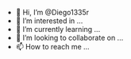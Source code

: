 - 👋 Hi, I’m @Diego1335r
- 👀 I’m interested in ...
- 🌱 I’m currently learning ...
- 💞️ I’m looking to collaborate on ...
- 📫 How to reach me ...

<!---
Diego1335r/Diego1335r is a ✨ special ✨ repository because its `README.md` (this file) appears on your GitHub profile.
You can click the Preview link to take a look at your changes.
--->
